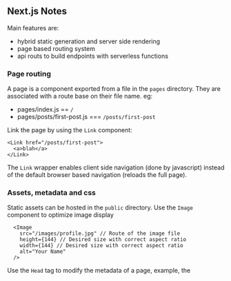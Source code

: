 ## Next.js Notes

Main features are:

* hybrid static generation and server side rendering
* page based routing system
* api routs to build endpoints with serverless functions

### Page routing

A page is a component exported from a file in the `pages` directory. They are associated with a route base on their file name. eg:

* pages/index.js == `/`
* pages/posts/first-post.js === `/posts/first-post`

Link the page by using the `Link` component:

```
<Link href="/posts/first-post">
  <a>blah</a>
</Link>
```

The `Link` wrapper enables client side navigation (done by javascript) instead of the default browser based navigation (reloads the full page).

### Assets, metadata and css

Static assets can be hosted in the `public` directory. Use the `Image` component to optimize image display

```
  <Image
    src="/images/profile.jpg" // Route of the image file
    height={144} // Desired size with correct aspect ratio
    width={144} // Desired size with correct aspect ratio
    alt="Your Name"
  />
``` 

Use the `Head` tag to modify the metadata of a page, example, the <title>

```
<Head>
  <title>Create Next App</title>
  <link rel="icon" href="/favicon.ico" />
</Head>
```

Use the `Script` tag to optimize when additional scripts are fetched and executed:

```
      <Script
        src="https://connect.facebook.net/en_US/sdk.js"
        strategy="lazyOnload"
        onLoad={() =>
          console.log(`script loaded correctly, window.FB has been populated`)
        }
      />
```

To use css modules, the css file name must end with `.module.css`

1. Import the css file into the component
2. On the tag, do something like `className={styles.container}`

Global css can only be used in `pages/_app.js`

### Pre-rendering and data-fetching

pre-rendering is generating html with minimal javascript required for that page to load without using browser javascript.

* static generation is pre-rendering that generates html at build time, which is then re-used
* server side rendering is pre-rendering method that generates the html on each request

Use static generation if you can pre-render this page ahead of user's request. If data is required to be updated frequently then use server side rendering.

To do static generation with data, use `getStaticProps` api.

```
export async funtion getStaticProps() { return {props: {...data}} }

export default function Home({...props}) {...}

```

In production, `getStaticProps` run at build time, hence won't be able to use data that's only available during request time such as query parameters. It is only allowed to be exported from a page.

If need to fetch data at request time, use `getServerSideProps(context)`.

### Dynamic routing

1. Need to create a file with file `[id].js`.
2. implement `getStaticPaths()`, return `{paths: [{params:{id: '...'}}], fallback: false}`
3. `getStaticProps` can access id from `params.id`

### Api Routes

Can create an api endpoint inside by creating a function inside the `pages/api` directory with the following format:

```
export default function funcName(req, res) { ... }
```

Should never fetch an api route from `getStaticProps` or `getStaticPaths` as they are server side and won't be included in the js bundle for the browser, therefore can't use it at request time.

```
